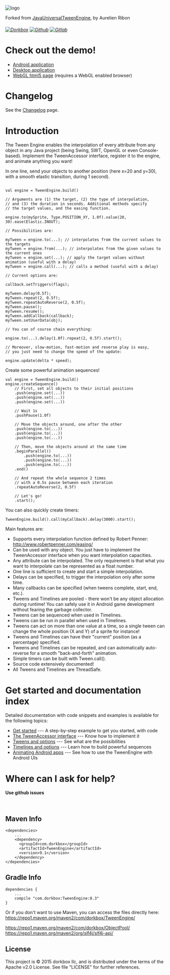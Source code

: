 ![logo](https://git.dorkbox.com/dorkbox/TweenEngine-demo/raw/branch/master/src/tween-engine-big-logo.jpg)

Forked from [JavaUniversalTweenEngine](http://www.aurelienribon.com/blog/projects/universal-tween-engine), by Aurelien Ribon

###### [![Dorkbox](https://badge.dorkbox.com/dorkbox.svg "Dorkbox")](https://git.dorkbox.com/dorkbox/TweenEngine) [![Github](https://badge.dorkbox.com/github.svg "Github")](https://github.com/dorkbox/TweenEngine) [![Gitlab](https://badge.dorkbox.com/gitlab.svg "Gitlab")](https://gitlab.com/dorkbox/TweenEngine)

# Check out the demo! #

  * [Android application](https://play.google.com/store/apps/details?id=aurelienribon.tweenengine.demo)
  * [Desktop application](https://xxxxxxxxx)
  * [WebGL html5 page](http://www.aurelienribon.com/universal-tween-engine/gwt/demo.html) (requires a WebGL enabled browser)

# Changelog #

See the [Changelog](https://github.com/dorkbox/TweenEngine/wiki) page.

# Introduction #

The Tween Engine enables the interpolation of every attribute from any object in any Java project (being Swing, SWT, OpenGL or even Console-based). Implement the TweenAccessor interface, register it to the engine, and animate anything you want!

In one line, send your objects to another position (here x=20 and y=30), with a smooth elastic transition, during 1 second).
```
 
val engine = TweenEngine.build()

// Arguments are (1) the target, (2) the type of interpolation,
// and (3) the duration in seconds. Additional methods specify
// the target values, and the easing function.

engine.to(mySprite, Type.POSITION_XY, 1.0f).value(20, 30).ease(Elastic.INOUT);

// Possibilities are:

myTween = engine.to(...); // interpolates from the current values to the targets
myTween = engine.from(...); // interpolates from the given values to the current ones
myTween = engine.set(...); // apply the target values without animation (useful with a delay)
myTween = engine.call(...); // calls a method (useful with a delay)

// Current options are:

callback.setTriggers(flags);

myTween.delay(0.5f);
myTween.repeat(2, 0.5f);
myTween.repeatAutoReverse(2, 0.5f);
myTween.pause();
myTween.resume();
myTween.addCallback(callback);
myTween.setUserData(obj);

// You can of course chain everything:

engine.to(...).delay(1.0f).repeat(2, 0.5f).start();

// Moreover, slow-motion, fast-motion and reverse play is easy,
// you just need to change the speed of the update:

engine.update(delta * speed);
```

Create some powerful animation sequences!
```
val engine = TweenEngine.build()
engine.createSequence()
    // First, set all objects to their initial positions
    .push(engine.set(...))
    .push(engine.set(...))
    .push(engine.set(...))

    // Wait 1s
    .pushPause(1.0f)

    // Move the objects around, one after the other
    .push(engine.to(...))
    .push(engine.to(...))
    .push(engine.to(...))

    // Then, move the objects around at the same time
    .beginParallel()
        .push(engine.to(...))
        .push(engine.to(...))
        .push(engine.to(...))
    .end()

    // And repeat the whole sequence 2 times
    // with a 0.5s pause between each iteration
    .repeatAutoReverse(2, 0.5f)

    // Let's go!
    .start();
```

You can also quickly create timers:
```
TweenEngine.build().call(myCallback).delay(3000).start();
```

Main features are:

  * Supports every interpolation function defined by Robert Penner: http://www.robertpenner.com/easing/
  * Can be used with any object. You just have to implement the TweenAccessor interface when you want interpolation capacities.
  * Any attribute can be interpolated. The only requirement is that what you want to interpolate can be represented as a float number.
  * One line is sufficient to create and start a simple interpolation.
  * Delays can be specified, to trigger the interpolation only after some time.
  * Many callbacks can be specified (when tweens complete, start, end, etc.).
  * Tweens and Timelines are pooled - there won't be any object allocation during runtime! You can safely use it in Android game
  development without fearing the garbage collector.
  * Tweens can be sequenced when used in Timelines.
  * Tweens can be run in parallel when used in Timelines.
  * Tweens can act on more than one value at a time, so a single tween can change the whole position (X and Y) of a sprite for instance!
  * Tweens and Timelines can have their "current" position (as a percentage) specified.
  * Tweens and Timelines can be repeated, and can automatically auto-reverse for a smooth "back-and-forth" animation.
  * Simple timers can be built with Tween.call().
  * Source code extensively documented!
  * All Tweens and Timelines are ThreadSafe.

# Get started and documentation index #

Detailed documentation with code snippets and examples is available for the following topics:
  * [Get started](https://github.com/dorkbox/TweenEngine/wiki/GetStarted) --- A step-by-step example to get you started, with code
  * [The TweenAccessor interface](https://github.com/dorkbox/TweenEngine/wiki/TweenAccessor) --- Know how to implement it
  * [Tweens and options](https://github.com/dorkbox/TweenEngine/wiki/Tween) --- See what are the possibilities
  * [Timelines and options](https://github.com/dorkbox/TweenEngine/wiki/Timeline) --- Learn how to build powerful sequences
  * [Animating Android apps](https://github.com/dorkbox/TweenEngine/wiki/AndroidUI) --- See how to use the TweenEngine with Android UIs

# Where can I ask for help? #

**Use github issues**

&nbsp; 
&nbsp; 

Maven Info
---------
```
<dependencies>
    ...
    <dependency>
      <groupId>com.dorkbox</groupId>
      <artifactId>TweenEngine</artifactId>
      <version>9.1</version>
    </dependency>
</dependencies>
```

Gradle Info
---------
````
dependencies {
    ...
    compile "com.dorkbox:TweenEngine:8.3"
}
````

Or if you don't want to use Maven, you can access the files directly here:  
https://repo1.maven.org/maven2/com/dorkbox/TweenEngine/
  
https://repo1.maven.org/maven2/com/dorkbox/ObjectPool/    
https://repo1.maven.org/maven2/org/slf4j/slf4j-api/    


License
---------
This project is © 2015 dorkbox llc, and is distributed under the terms of the Apache v2.0 License. See file "LICENSE" for further references.
